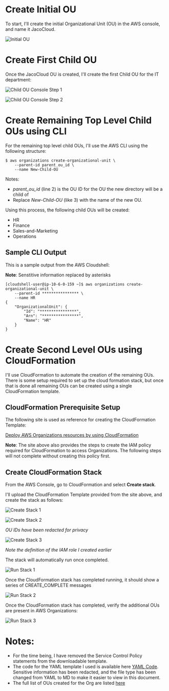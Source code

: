 # Create Initial OU
To start, I'll create the initial Organizational Unit (OU) in the AWS console, and name it JacoCloud. 

![Initial OU](images/initial-OU.png)

# Create First Child OU

Once the JacoCloud OU is created, I'll create the first Child OU for the IT department:

![Child OU Console Step 1](images/child-OU-console-1.png)

![Child OU Console Step 2](images/child-OU-console-2.png)

# Create Remaining Top Level Child OUs using CLI

For the remaining top level child OUs, I'll use the AWS CLI using the following structure:

    $ aws organizations create-organizational-unit \
        --parent-id parent_ou_id \
        --name New-Child-OU


Notes:
* *parent_ou_id* (line 2) is the OU ID for the OU the new directory will be a child of
* Replace *New-Child-OU* (like 3) with the name of the new OU.

Using this process, the following child OUs will be created:

* HR
* Finance
* Sales-and-Marketing
* Operations

## Sample CLI Output

This is a sample output from the AWS Cloudshell:

**Note**: Senstitive information replaced by asterisks



    [cloudshell-user@ip-10-6-0-159 ~]$ aws organizations create-organizational-unit \
        --parent-id **************** \
        --name HR
    {
        "OrganizationalUnit": {
            "Id": "****************",
            "Arn": "****************",
            "Name": "HR"
        }
    }

# Create Second Level OUs using CloudFormation

I'll use CloudFormation to automate the creation of the remaining OUs. There is some setup required to set up the cloud formation stack, but once that is done all remaining OUs can be created using a single CloudFormation template.

## CloudFormation Prerequisite Setup

The following site is used as reference for creating the CloudFormation Template:

[Deploy AWS Organizations resources by using CloudFormation](https://aws.amazon.com/blogs/security/deploy-aws-organizations-resources-by-using-cloudformation/)

**Note**: The site above also provides the steps to create the IAM policy required for CloudFormation to access Organizations. The following steps will not complete without creating this policy first.

## Create CloudFormation Stack

From the AWS Console, go to CloudFormation and select **Create stack**.

I'll upload the CloudFormation Template provided from the site above, and create the stack as follows:

![Create Stack 1](images/cloud-formation-create-stack-1.png)

![Create Stack 2](images/cloud-formation-create-stack-2.png)

*OU IDs have been redacted for privacy*

![Create Stack 3](images/cloud-formation-create-stack-3.png)

*Note the definition of the IAM role I created earlier*

The stack will automatically run once completed. 

![Run Stack 1](images/cloud-formation-run-stack-1.png)

Once the CloudFormation stack has completed running, it should show a series of CREATE_COMPLETE messages

![Run Stack 2](images/cloud-formation-run-stack-2.png)

Once the CloudFormation stack has completed, verify the additional OUs are present in AWS Organizations:

![Run Stack 3](images/cloud-formation-run-stack-3.png)

# Notes:

* For the time being, I have removed the Service Control Policy statements from the downloadable template.
* The code for the YAML template I used is available here [YAML Code](CloudFormationForAWSOrganizationsYaml.md). Sensitive information has been redacted, and the file type has been changed from YAML to MD to make it easier to view in this document.
* The full list of OUs created for the Org are listed [here](Organizational-Units.md)


